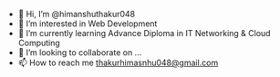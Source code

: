 - 👋 Hi, I’m @himanshuthakur048
- 👀 I’m interested in Web Development
- 🌱 I’m currently learning Advance Diploma in IT Networking & Cloud Computing
- 💞️ I’m looking to collaborate on ...
- 📫 How to reach me thakurhimasnhu048@gmail.com

<!---
himanshuthakur048/himanshuthakur048 is a ✨ special ✨ repository because its `README.md` (this file) appears on your GitHub profile.
You can click the Preview link to take a look at your changes.
--->
